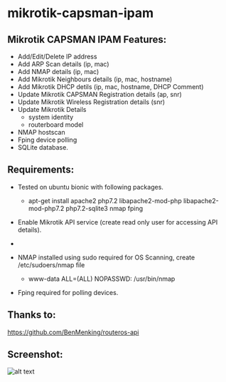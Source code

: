 mikrotik-capsman-ipam
=============

## Mikrotik CAPSMAN IPAM Features:
* Add/Edit/Delete IP address
* Add ARP Scan details (ip, mac)
* Add NMAP details (ip, mac)
* Add Mikrotik Neighbours details (ip, mac, hostname)
* Add Mikrotik DHCP detils (ip, mac, hostname, DHCP Comment)
* Update Mikrotik CAPSMAN Registration details (ap, snr)
* Update Mikrotik Wireless Registration details (snr)
* Update Mikrotik Details
  * system identity
  * routerboard model
* NMAP hostscan
* Fping device polling
* SQLite database.

## Requirements:
* Tested on ubuntu bionic with following packages.
  * apt-get install apache2 php7.2 libapache2-mod-php libapache2-mod-php7.2 php7.2-sqlite3 nmap fping

* Enable Mikrotik API service (create read only user for accessing API details).
* 
* NMAP installed using sudo required for OS Scanning, create /etc/sudoers/nmap file 
  * www-data ALL=(ALL) NOPASSWD: /usr/bin/nmap

* Fping required for polling devices.

## Thanks to:
https://github.com/BenMenking/routeros-api

## Screenshot:
![alt text](https://github.com/germaguire/mikrotik-capsman-ipam/blob/main/devices.png?raw=true)

